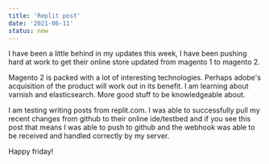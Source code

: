 ```yaml
---
title: 'Replit post'
date: '2021-06-11'
status: new
---
```


I have been a little behind in my updates this week, I have been pushing hard at work to get their online store updated from magento 1 to magento 2. 

Magento 2 is packed with a lot of interesting technologies. Perhaps adobe's acquisition of the product will work out in its benefit. I am learning about varnish and elasticsearch. More good stuff to be knowledgeable about. 

I am testing writing posts from replit.com. I was able to successfully pull my recent changes from github to their online ide/testbed and if you see this post that means I was able to push to github and the webhook was able to be received and handled correctly by my server.

Happy friday!
